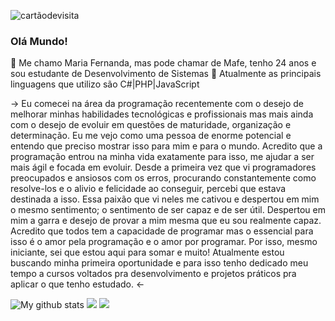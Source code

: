 ![cartãodevisita](https://user-images.githubusercontent.com/76748367/119769669-398cdb80-be91-11eb-9993-85127ac5b179.png)

### Olá Mundo!

🍄  Me chamo Maria Fernanda, mas pode chamar de Mafe, tenho 24 anos e sou estudante de Desenvolvimento de Sistemas
🌿  Atualmente as principais linguagens que utilizo são C#|PHP|JavaScript

 →  Eu comecei na área da programação recentemente com o desejo de melhorar minhas habilidades tecnológicas e profissionais mas mais ainda com o desejo de evoluir em questões de maturidade, organização e determinação.
Eu me vejo como uma pessoa de enorme potencial e entendo que preciso mostrar isso para mim e para o mundo. Acredito que a programação entrou na minha vida exatamente para isso, me ajudar a ser mais ágil e focada em evoluir.
    Desde a primeira vez que vi programadores preocupados e ansiosos com os erros, procurando constantemente como resolve-los e o alivio e felicidade ao conseguir, percebi que estava destinada a isso. Essa paixão que vi neles me cativou e despertou em mim o mesmo sentimento; o sentimento de ser capaz e de ser útil. Despertou em mim a garra e desejo de provar a mim mesma que eu sou realmente capaz.
    Acredito que todos tem a capacidade de programar mas o essencial para isso é o amor pela programação e o amor por programar. Por isso, mesmo iniciante, sei que estou aqui para somar e muito!
Atualmente estou buscando minha primeira oportunidade e para isso tenho dedicado meu tempo a cursos voltados pra desenvolvimento e projetos práticos pra aplicar o que tenho estudado. ←

![My github stats](https://github-readme-stats.vercel.app/api?username=progmafe)
[<img src="https://img.shields.io/badge/linkedin-%230077B5.svg?&style=for-the-badge&logo=linkedin&logoColor=white" />](https://www.linkedin.com/in/maria-fernanda-cruz-bueno/) [<img src = "https://img.shields.io/badge/instagram-%23E4405F.svg?&style=for-the-badge&logo=instagram&logoColor=white">](https://www.instagram.com/_cruzbueno_/)
